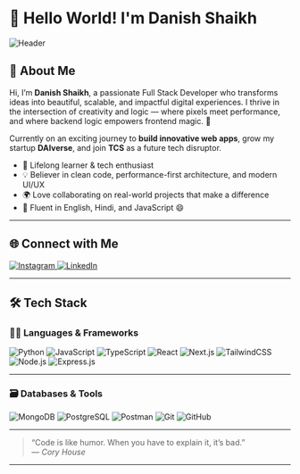# 👋 Hello World! I'm Danish Shaikh

![Header](https://capsule-render.vercel.app/api?type=waving&color=gradient&height=200&section=header&text=Hey%20there,%20I'm%20Danish!🚀&fontSize=35&fontAlign=50&fontColor=fff)

## 🧠 About Me
Hi, I’m **Danish Shaikh**, a passionate Full Stack Developer who transforms ideas into beautiful, scalable, and impactful digital experiences. I thrive in the intersection of creativity and logic — where pixels meet performance, and where backend logic empowers frontend magic. 🚀

Currently on an exciting journey to **build innovative web apps**, grow my startup **DAIverse**, and join **TCS** as a future tech disruptor.

- 🧩 Lifelong learner & tech enthusiast  
- 💡 Believer in clean code, performance-first architecture, and modern UI/UX
- 🌍 Love collaborating on real-world projects that make a difference
- 💬 Fluent in English, Hindi, and JavaScript 😄  

---

## 🌐 Connect with Me

<p align="left">
  <a href="https://www.instagram.com/your_username" target="_blank">
    <img src="https://img.shields.io/badge/Instagram-%23E4405F.svg?style=for-the-badge&logo=Instagram&logoColor=white" alt="Instagram"/>
  </a>
  <a href="https://www.linkedin.com/in/your_username" target="_blank">
    <img src="https://img.shields.io/badge/LinkedIn-%230077B5.svg?style=for-the-badge&logo=linkedin&logoColor=white" alt="LinkedIn"/>
  </a>
</p>

---

## 🛠️ Tech Stack

### 👨‍💻 Languages & Frameworks
![Python](https://img.shields.io/badge/Python-3776AB?style=for-the-badge&logo=python&logoColor=white)
![JavaScript](https://img.shields.io/badge/JavaScript-F7DF1E?style=for-the-badge&logo=javascript&logoColor=black)
![TypeScript](https://img.shields.io/badge/TypeScript-3178C6?style=for-the-badge&logo=typescript&logoColor=white)
![React](https://img.shields.io/badge/React-20232A?style=for-the-badge&logo=react&logoColor=61DAFB)
![Next.js](https://img.shields.io/badge/Next.js-000000?style=for-the-badge&logo=nextdotjs&logoColor=white)
![TailwindCSS](https://img.shields.io/badge/TailwindCSS-06B6D4?style=for-the-badge&logo=tailwindcss&logoColor=white)
![Node.js](https://img.shields.io/badge/Node.js-339933?style=for-the-badge&logo=nodedotjs&logoColor=white)
![Express.js](https://img.shields.io/badge/Express.js-404D59?style=for-the-badge&logo=express&logoColor=white)

---

### 🗃️ Databases & Tools
![MongoDB](https://img.shields.io/badge/MongoDB-47A248?style=for-the-badge&logo=mongodb&logoColor=white)
![PostgreSQL](https://img.shields.io/badge/PostgreSQL-336791?style=for-the-badge&logo=postgresql&logoColor=white)
![Postman](https://img.shields.io/badge/Postman-FF6C37?style=for-the-badge&logo=postman&logoColor=white)
![Git](https://img.shields.io/badge/Git-F05032?style=for-the-badge&logo=git&logoColor=white)
![GitHub](https://img.shields.io/badge/GitHub-181717?style=for-the-badge&logo=github&logoColor=white)



---

> “Code is like humor. When you have to explain it, it’s bad.”  
> ― *Cory House*

---
